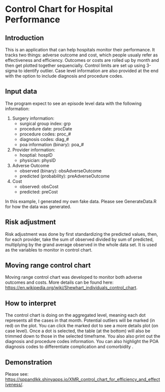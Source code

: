 # Control Chart for Hospital Performance

## Introduction
This is an application that can help hospitals monitor their performance. It tracks two things: adverse outcome and cost, which people usualy refer as effectiveness and efficiency. Outcomes or costs are rolled up by month and then get plotted together sequencially. Control limits are set up using 3-sigma to identify outlier. Case level information are also provided at the end with the option to include diagnosis and procedure codes.

## Input data
The program expect to see an episode level data with the following information:
1. Surgery information: 
    * surgical group index: grp
    * procedure date: procDate
    * procedure codes: proc_#
    * diagnosis codes: diag_#
    * poa information (binary): poa_#
2. Provider information: 
    * hosptial: hospID
    * physician: physID
3. Adverse Outcome
    * observed (binary): obsAdverseOutcome
    * predicted (probability): preAdverseOutcome
4. Cost
    * observed: obsCost
    * predicted: preCost

In this example, I generated my own fake data. Please see GenerateData.R for how the data was generated.
    
## Risk adjustment
Risk adjustment was done by first standardizing the predicted values, then, for each provider, take the sum of observed divided by sum of predicted, multiplying by the grand average observed in the whole data set. It is used as the variables to monitor in control chart.

## Moving range control chart
Moving range control chart was developed to monitor both adverse outcomes and costs. More details can be found here: https://en.wikipedia.org/wiki/Shewhart_individuals_control_chart.

## How to interpret
The control chart is doing on the aggregated level, meaning each dot represents all the cases in that month. Potential outliers will be marked (in red) on the plot. You can click the marked dot to see a more details plot (on case level). Once a dot is selected, the table (at the bottom) will also be trimmed down to those in the selected timeframe. You also also print out the diagnosis and procedure codes information. You can also highlight the POA diagnosis codes to differentiate complication and comorbidity .

## Demonstration
Please see: https://sppandlkk.shinyapps.io/XMR_control_chart_for_efficiency_and_effectiveness/.
